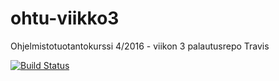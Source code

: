 # ohtu-viikko3
Ohjelmistotuotantokurssi 4/2016 - viikon 3 palautusrepo
Travis

[![Build Status](https://travis-ci.org/juhapekkamoilanen/ohtu-viikko3.svg?branch=master)](https://travis-ci.org/juhapekkamoilanen/ohtu-viikko3)
